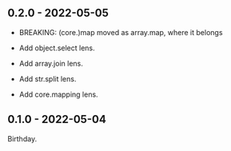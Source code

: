## 0.2.0 - 2022-05-05

* BREAKING: (core.)map moved as array.map, where it belongs

* Add object.select lens.
* Add array.join lens.
* Add str.split lens.
* Add core.mapping lens.

## 0.1.0 - 2022-05-04

Birthday.
